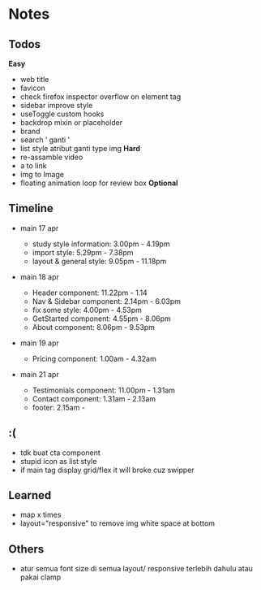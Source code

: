 # Notes

## Todos
**Easy**
- web title
- favicon
- check firefox inspector overflow on element tag
- sidebar improve style
- useToggle custom hooks
- backdrop mixin or placeholder
- brand
- search ’ ganti '
- list style atribut ganti type img
**Hard**
- re-assamble video
- a to link
- img to Image
- floating animation loop for review box
**Optional**

## Timeline
- main 17 apr 
  - study style information: 3.00pm - 4.19pm
  - import style: 5.29pm - 7.38pm
  - layout & general style: 9.05pm - 11.18pm
  
- main 18 apr
  - Header component: 11.22pm - 1.14
  - Nav & Sidebar component: 2.14pm - 6.03pm
  - fix some style: 4.00pm - 4.53pm 
  - GetStarted component: 4.55pm - 8.06pm
  - About component: 8.06pm - 9.53pm

- main 19 apr
  - Pricing component: 1.00am - 4.32am

- main 21 apr
  - Testimonials component: 11.00pm - 1.31am
  - Contact component: 1.31am - 2.13am
  - footer: 2.15am - 

## :\(
- tdk buat cta component
- stupid icon as list style
- if main tag display grid/flex it will broke cuz swipper

## Learned
- map x times
- layout="responsive" to remove img white space at bottom

## Others
- atur semua font size di semua layout/ responsive terlebih dahulu atau pakai clamp


